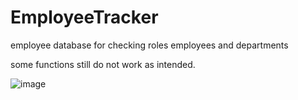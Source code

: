 # EmployeeTracker

employee database for checking roles employees and departments 

some functions still do not work as intended.

![image](https://user-images.githubusercontent.com/82049270/126043933-9a01bdc4-ba60-4b23-9276-7e0db727af7e.png)
